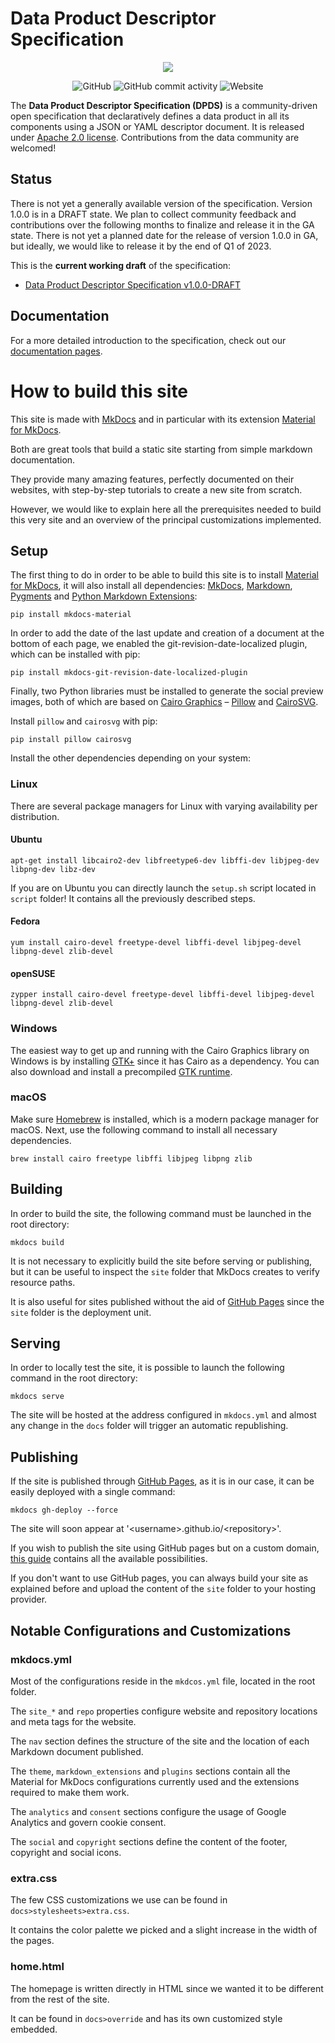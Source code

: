 # Data Product Descriptor Specification

<p align="center">
  <img src ="./docs/images/logos/opendatamesh-small.png" />
</p>

<p align="center">
<img alt="GitHub" src="https://img.shields.io/github/license/opendatamesh-initiative/odm-specification-dpdescriptor">
<img alt="GitHub commit activity" src="https://img.shields.io/github/commit-activity/w/opendatamesh-initiative/odm-specification-dpdescriptor">
<img alt="Website" src="https://img.shields.io/website?url=https%3A%2F%2Fdpds.opendatamesh.org%2F">
</p>

The **Data Product Descriptor Specification (DPDS)** is a community-driven open specification that declaratively defines a data product in all its components using a JSON or YAML descriptor document. It is released under [Apache 2.0 license](./LICENSE). Contributions from the data community are welcomed!

## Status
There is not yet a generally available version of the specification. Version 1.0.0 is in a DRAFT state. We plan to collect community feedback and contributions over the following months to finalize and release it in the GA state. There is not yet a planned date for the release of version 1.0.0 in GA, but ideally, we would like to release it by the end of Q1 of 2023.

This is the **current working draft** of the specification:

- [Data Product Descriptor Specification v1.0.0-DRAFT](./versions/1.0.0-DRAFT.md)

## Documentation

For a more detailed introduction to the specification, check out our [documentation pages](https://dpds.opendatamesh.org/).



# How to build this site

This site is made with <a href="https://www.mkdocs.org/" target="_blank">MkDocs</a> and in particular with its extension <a href="https://squidfunk.github.io/mkdocs-material/" target="_blank">Material for MkDocs</a>.

Both are great tools that build a static site starting from simple markdown documentation.

They provide many amazing features, perfectly documented on their websites, with step-by-step tutorials to create a new site from scratch.

However, we would like to explain here all the prerequisites needed to build this very site and an overview of the principal customizations implemented.

## Setup

The first thing to do in order to be able to build this site is to install <a href="https://squidfunk.github.io/mkdocs-material/" target="_blank">Material for MkDocs</a>, it will also install all dependencies: <a href="https://www.mkdocs.org/" target="_blank">MkDocs</a>, <a href="https://python-markdown.github.io/" target="_blank">Markdown</a>, <a href="https://pygments.org/" target="_blank">Pygments</a> and <a href="https://facelessuser.github.io/pymdown-extensions/" target="_blank">Python Markdown Extensions</a>:

```shell
pip install mkdocs-material
```

In order to add the date of the last update and creation of a document at the bottom of each page, we enabled the git-revision-date-localized plugin, which can be installed with pip:

```shell
pip install mkdocs-git-revision-date-localized-plugin
```

Finally, two Python libraries must be installed to generate the social preview images, both of which are based on <a href="https://www.cairographics.org/" target="_blank">Cairo Graphics</a> – <a href="https://pillow.readthedocs.io/" target="_blank">Pillow</a> and <a href="https://cairosvg.org/" target="_blank">CairoSVG</a>.

Install `pillow` and `cairosvg` with pip:

```shell
pip install pillow cairosvg
```

Install the other dependencies depending on your system:


### Linux

There are several package managers for Linux with varying availability per distribution.

#### Ubuntu

```
apt-get install libcairo2-dev libfreetype6-dev libffi-dev libjpeg-dev libpng-dev libz-dev
```

If you are on Ubuntu you can directly launch the `setup.sh` script located in `script` folder! It contains all the previously described steps.

#### Fedora

```
yum install cairo-devel freetype-devel libffi-devel libjpeg-devel libpng-devel zlib-devel
```

#### openSUSE

```
zypper install cairo-devel freetype-devel libffi-devel libjpeg-devel libpng-devel zlib-devel
```

### Windows

The easiest way to get up and running
with the Cairo Graphics library on Windows is by installing [GTK+] since
it has Cairo as a dependency. You can also download and install a
precompiled [GTK runtime].

### macOS

Make sure [Homebrew] is installed, which is a modern package manager for
macOS. Next, use the following command to install all necessary
dependencies.

```
brew install cairo freetype libffi libjpeg libpng zlib
```
[Homebrew]: https://brew.sh/
[GTK+]: https://www.gtk.org/docs/installations/windows/
[GTK runtime]: https://github.com/tschoonj/GTK-for-Windows-Runtime-Environment-Installer/releases

## Building

In order to build the site, the following command must be launched in the root directory:

```shell
mkdocs build
```

It is not necessary to explicitly build the site before serving or publishing,
but it can be useful to inspect the `site` folder that MkDocs creates to verify resource paths.

It is also useful for sites published without the aid of <a href="https://pages.github.com/" target="_blank">GitHub Pages</a> since the `site` folder is the deployment unit.

## Serving

In order to locally test the site, it is possible to launch the following command in the root directory:

```shell
mkdocs serve
```

The site will be hosted at the address configured in `mkdocs.yml` and almost any change in the `docs` folder will trigger an automatic republishing.

## Publishing

If the site is published through <a href="https://pages.github.com/" target="_blank">GitHub Pages</a>, as it is in our case, it can be easily deployed with a single command:

```shell
mkdocs gh-deploy --force
```
The site will soon appear at '\<username>.github.io/\<repository>'.

If you wish to publish the site using GitHub pages but on a custom domain, <a href="https://docs.github.com/en/pages/configuring-a-custom-domain-for-your-github-pages-site" target="_blank">this guide</a> contains all the available possibilities.

If you don't want to use GitHub pages, you can always build your site as explained before and upload the content of the `site` folder to your hosting provider.

## Notable Configurations and Customizations

### mkdocs.yml

Most of the configurations reside in the `mkdcos.yml` file, located in the root folder.

The `site_*` and `repo` properties configure website and repository locations and meta tags for the website.

The `nav` section defines the structure of the site and the location of each Markdown document published.

The `theme`, `markdown_extensions` and `plugins` sections contain all the Material for MkDocs configurations currently used and the extensions required to make them work.

The `analytics` and `consent` sections configure the usage of Google Analytics and govern cookie consent.

The `social` and `copyright` sections define the content of the footer, copyright and social icons.

### extra.css

The few CSS customizations we use can be found in `docs>stylesheets>extra.css`.

It contains the color palette we picked and a slight increase in the width of the pages.

### home.html

The homepage is written directly in HTML since we wanted it to be different from the rest of the site.

It can be found in `docs>override` and has its own customized style embedded.
